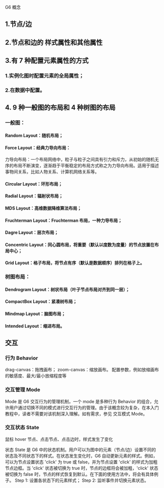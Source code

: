 G6 概念

## 1.节点/边

## 2.节点和边的 样式属性和其他属性

## 3.有 7 种配置元素属性的方式

### 1.实例化图时配置元素的全局属性；

### 2.在数据中配置。

## 4. 9 种一般图的布局和 4 种树图的布局

### 一般图：

#### Random Layout：随机布局；

#### Force Layout：经典力导向布局：

力导向布局：一个布局网络中，粒子与粒子之间具有引力和斥力，从初始的随机无序的布局不断演变，逐渐趋于平衡稳定的布局方式称之为力导向布局。适用于描述事物间关系，比如人物关系、计算机网络关系等。

#### Circular Layout：环形布局；

#### Radial Layout：辐射状布局；

#### MDS Layout：高维数据降维算法布局；

#### Fruchterman Layout：Fruchterman 布局，一种力导布局；

#### Dagre Layout：层次布局；

#### Concentric Layout：同心圆布局，将重要（默认以度数为度量）的节点放置在布局中心；

#### Grid Layout：格子布局，将节点有序（默认是数据顺序）排列在格子上。

### 树图布局：

#### Dendrogram Layout：树状布局（叶子节点布局对齐到同一层）；

#### CompactBox Layout：紧凑树布局；

#### Mindmap Layout：脑图布局；

#### Intended Layout：缩进布局。

## 交互

### 行为 Behavior

drag-canvas：拖拽画布；
zoom-canvas：缩放画布。
配置参数，例如放缩画布的敏感度、最大/最小放缩程度等

### 交互管理 Mode

Mode 是 G6 交互行为的管理机制，一个 mode 是多种行为 Behavior 的组合，允许用户通过切换不同的模式进行交互行为的管理。由于该概念较为复杂，在本入门教程中，读者不需要对该机制深入理解。如有需求，参见 交互模式 Mode。

### 交互状态 State

鼠标 hover 节点、点击节点、点击边时，样式发生了变化

状态 State 是 G6 中的状态机制。用户可以为图中的元素（节点/边）设置不同的状态及不同状态下的样式。在状态发生变化时，G6 自动更新元素的样式。例如，可以为节点设置状态 'click' 为 true 或 false，并为节点设置 'click' 的样式为加粗节点边框。当 'click' 状态被切换为 true 时，节点的边框将会被加粗，'click' 状态被切换为 false 时，节点的样式恢复到默认。在下面的使用方法中，将会有具体例子。
Step 1: 设置各状态下的元素样式；
Step 2: 监听事件并切换元素状态。
